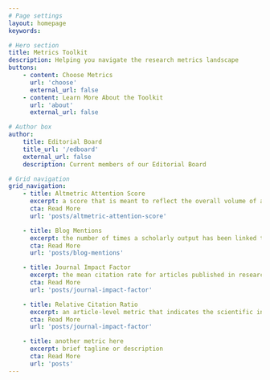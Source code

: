 ```yaml
---
# Page settings
layout: homepage
keywords:

# Hero section
title: Metrics Toolkit
description: Helping you navigate the research metrics landscape
buttons:
    - content: Choose Metrics
      url: 'choose'
      external_url: false
    - content: Learn More About the Toolkit
      url: 'about'
      external_url: false

# Author box
author:
    title: Editorial Board
    title_url: '/edboard'
    external_url: false
    description: Current members of our Editorial Board

# Grid navigation
grid_navigation:
    - title: Altmetric Attention Score
      excerpt: a score that is meant to reflect the overall volume of attention that research has received online
      cta: Read More
      url: 'posts/altmetric-attention-score'

    - title: Blog Mentions
      excerpt: the number of times a scholarly output has been linked to from a blog
      cta: Read More
      url: 'posts/blog-mentions'

    - title: Journal Impact Factor
      excerpt: the mean citation rate for articles published in research journals
      cta: Read More
      url: 'posts/journal-impact-factor'

    - title: Relative Citation Ratio
      excerpt: an article-level metric that indicates the scientific influence of an article relative to other NIH-funded articles
      cta: Read More
      url: 'posts/journal-impact-factor'

    - title: another metric here
      excerpt: brief tagline or description
      cta: Read More
      url: 'posts'	  
---
```


